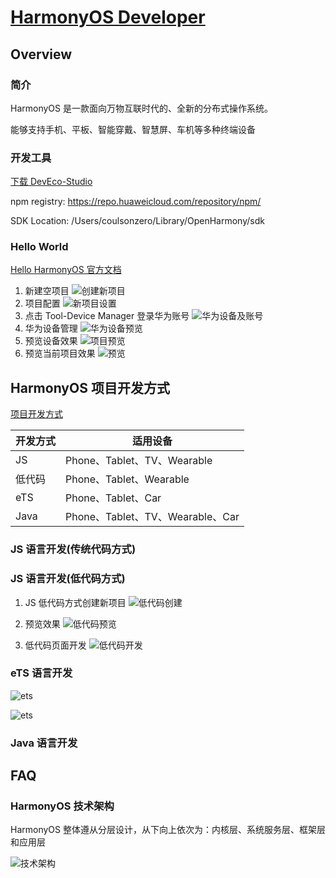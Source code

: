 # [HarmonyOS Developer](https://www.harmonyos.com/cn/develop)

## Overview

### 简介

HarmonyOS 是一款面向万物互联时代的、全新的分布式操作系统。

能够支持手机、平板、智能穿戴、智慧屏、车机等多种终端设备

### 开发工具

[下载 DevEco-Studio](https://developer.harmonyos.com/cn/develop/deveco-studio#download_beta)

npm registry: https://repo.huaweicloud.com/repository/npm/

SDK Location: /Users/coulsonzero/Library/OpenHarmony/sdk

### Hello World

[Hello HarmonyOS 官方文档](https://developer.harmonyos.com/cn/docs/documentation/doc-guides/hello_world-0000001054516888)

1. 新建空项目
   ![创建新项目](@/assets/harmonyos/hello1.png)
2. 项目配置
   ![新项目设置](@/assets/harmonyos/hello2.png)
3. 点击 Tool-Device Manager 登录华为账号
   ![华为设备及账号](@/assets/harmonyos/hello3.png)
4. 华为设备管理
   ![华为设备预览](@/assets/harmonyos/hello4.png)
5. 预览设备效果
   ![项目预览](@/assets/harmonyos/preview.png)
6. 预览当前项目效果
   ![预览](@/assets/harmonyos/hello5.png)

## HarmonyOS 项目开发方式

[项目开发方式](https://developer.harmonyos.com/cn/docs/documentation/doc-guides/start-with-js-traditional-code-0000001168007068)

| 开发方式  | 适用设备                          |
| -------- | ------------------------------- |
| JS       | Phone、Tablet、TV、Wearable      |
| 低代码    | Phone、Tablet、Wearable          |
| eTS      | Phone、Tablet、Car               |
| Java     | Phone、Tablet、TV、Wearable、Car  |

### JS 语言开发(传统代码方式)

### JS 语言开发(低代码方式)

1. JS 低代码方式创建新项目
   ![低代码创建](@/assets/harmonyos/visual-create.png)

2. 预览效果
   ![低代码预览](@/assets/harmonyos/visual-helloworld.png)

3. 低代码页面开发
   ![低代码开发](@/assets/harmonyos/visual-dep.png)

### eTS 语言开发

![ets](@/assets/harmonyos/ets-helloworld.png)

![ets](@/assets/harmonyos/ets-page.png)

### Java 语言开发

## FAQ

### HarmonyOS 技术架构

HarmonyOS 整体遵从分层设计，从下向上依次为：内核层、系统服务层、框架层和应用层

![技术架构](@/assets/harmonyos/techArch.jpg)
